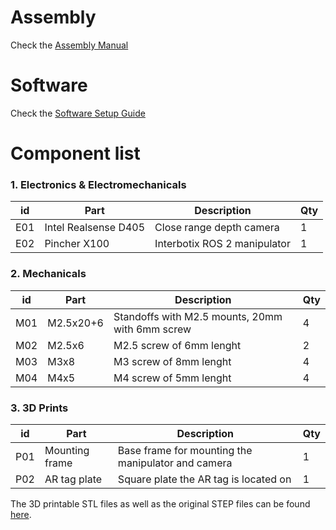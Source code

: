 
# Assembly
Check the [Assembly Manual](/docs/px100/px100_assembly.md)
# Software
Check the [Software Setup Guide](/docs/px100/px100_software.md)
# Component list

### 1. Electronics & Electromechanicals

| id  | Part                       | Description                                  | Qty |
| --- | -------------------------- | -------------------------------------------- | --- |
| E01 | Intel Realsense D405      | Close range depth camera                            | 1   |
| E02 | Pincher X100      | Interbotix ROS 2 manipulator                         | 1   |

### 2. Mechanicals

| id  | Part              | Description                                                              | Qty |
| --- | ----------------- | ------------------------------------------------------------------------ | --- |
| M01 | M2.5x20+6         | Standoffs with M2.5 mounts, 20mm with 6mm screw                          | 4   |
| M02 | M2.5x6            | M2.5 screw of 6mm lenght                                                 | 2  |
| M03 | M3x8           | M3 screw of 8mm lenght                                                | 4   |
| M04 | M4x5              | M4 screw of 5mm lenght                                                   | 4  |
                        

### 3. 3D Prints

| id  | Part                     | Description                                                    | Qty |
| --- | ------------------------ | -------------------------------------------------------------- | --- |
| P01 | Mounting frame             | Base frame for mounting the manipulator and camera                                       | 1   |
| P02 | AR tag plate                | Square plate the AR tag is located on                                         | 1   |

The 3D printable STL files as well as the original STEP files can be found [here]().




